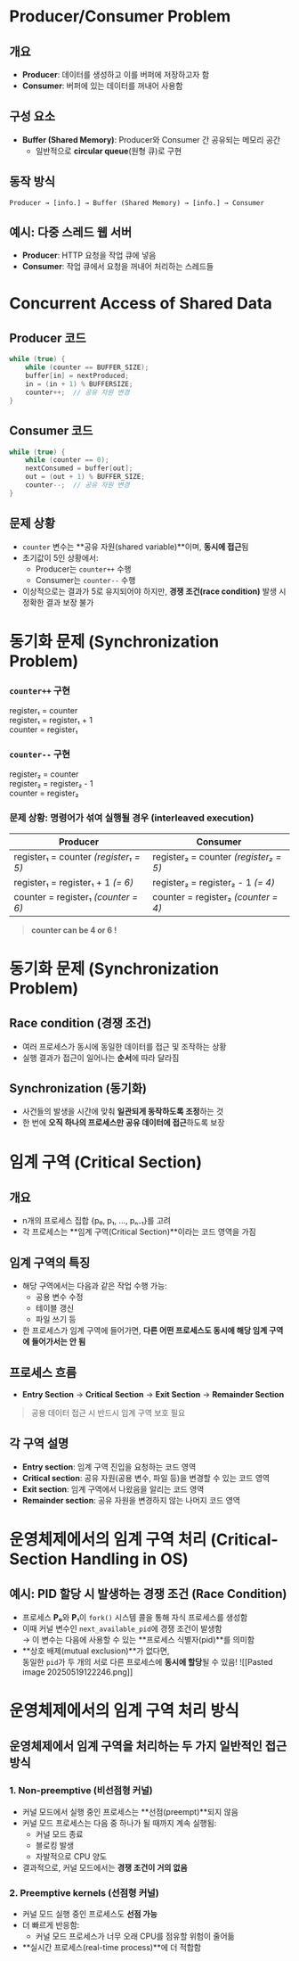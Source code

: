 
# Producer/Consumer Problem

## 개요
- **Producer**: 데이터를 생성하고 이를 버퍼에 저장하고자 함
- **Consumer**: 버퍼에 있는 데이터를 꺼내어 사용함

## 구성 요소
- **Buffer (Shared Memory)**: Producer와 Consumer 간 공유되는 메모리 공간
  - 일반적으로 **circular queue**(원형 큐)로 구현

## 동작 방식
```text
Producer → [info.] → Buffer (Shared Memory) → [info.] → Consumer
```

## 예시: 다중 스레드 웹 서버

- **Producer**: HTTP 요청을 작업 큐에 넣음
- **Consumer**: 작업 큐에서 요청을 꺼내어 처리하는 스레드들



# Concurrent Access of Shared Data

## Producer 코드
```c
while (true) {
    while (counter == BUFFER_SIZE);
    buffer[in] = nextProduced;
    in = (in + 1) % BUFFERSIZE;
    counter++;  // 공유 자원 변경
}
```
## Consumer 코드
```c
while (true) {
    while (counter == 0);
    nextConsumed = buffer[out];
    out = (out + 1) % BUFFER_SIZE;
    counter--;  // 공유 자원 변경
}

```


## 문제 상황

- `counter` 변수는 **공유 자원(shared variable)**이며, **동시에 접근**됨
- 초기값이 5인 상황에서:
    - Producer는 `counter++` 수행
    - Consumer는 `counter--` 수행
- 이상적으로는 결과가 5로 유지되어야 하지만, **경쟁 조건(race condition)** 발생 시 정확한 결과 보장 불가



# 동기화 문제 (Synchronization Problem)

### `counter++` 구현
register₁ = counter  
register₁ = register₁ + 1  
counter = register₁

### `counter--` 구현
register₂ = counter  
register₂ = register₂ - 1  
counter = register₂

### 문제 상황: 명령어가 섞여 실행될 경우 (interleaved execution)

| Producer                              | Consumer                              |
| ------------------------------------- | ------------------------------------- |
| register₁ = counter *(register₁ = 5)* | register₂ = counter *(register₂ = 5)* |
| register₁ = register₁ + 1 *(= 6)*     | register₂ = register₂ - 1 *(= 4)*     |
| counter = register₁ *(counter = 6)*   | counter = register₂ *(counter = 4)*   |

> **counter can be 4 or 6 !**


# 동기화 문제 (Synchronization Problem)

## Race condition (경쟁 조건)
- 여러 프로세스가 동시에 동일한 데이터를 접근 및 조작하는 상황
- 실행 결과가 접근이 일어나는 **순서**에 따라 달라짐

## Synchronization (동기화)
- 사건들의 발생을 시간에 맞춰 **일관되게 동작하도록 조정**하는 것
- 한 번에 **오직 하나의 프로세스만 공유 데이터에 접근**하도록 보장


# 임계 구역 (Critical Section)

## 개요
- n개의 프로세스 집합 {p₀, p₁, ..., pₙ₋₁}를 고려
- 각 프로세스는 **임계 구역(Critical Section)**이라는 코드 영역을 가짐

## 임계 구역의 특징
- 해당 구역에서는 다음과 같은 작업 수행 가능:
  - 공용 변수 수정
  - 테이블 갱신
  - 파일 쓰기 등
- 한 프로세스가 임계 구역에 들어가면, **다른 어떤 프로세스도 동시에 해당 임계 구역에 들어가서는 안 됨**

## 프로세스 흐름
- **Entry Section** → **Critical Section** → **Exit Section** → **Remainder Section**

> 공용 데이터 접근 시 반드시 임계 구역 보호 필요

## 각 구역 설명

- **Entry section**: 임계 구역 진입을 요청하는 코드 영역
- **Critical section**: 공유 자원(공용 변수, 파일 등)을 변경할 수 있는 코드 영역
- **Exit section**: 임계 구역에서 나왔음을 알리는 코드 영역
- **Remainder section**: 공유 자원을 변경하지 않는 나머지 코드 영역



# 운영체제에서의 임계 구역 처리 (Critical-Section Handling in OS)

## 예시: PID 할당 시 발생하는 경쟁 조건 (Race Condition)

- 프로세스 **P₀**와 **P₁**이 `fork()` 시스템 콜을 통해 자식 프로세스를 생성함
- 이때 커널 변수인 `next_available_pid`에 경쟁 조건이 발생함  
  → 이 변수는 다음에 사용할 수 있는 **프로세스 식별자(pid)**를 의미함
- **상호 배제(mutual exclusion)**가 없다면,  
  동일한 `pid`가 두 개의 서로 다른 프로세스에 **동시에 할당**될 수 있음!
![[Pasted image 20250519122246.png]]

# 운영체제에서의 임계 구역 처리 방식

## 운영체제에서 임계 구역을 처리하는 두 가지 일반적인 접근 방식

### 1. Non-preemptive (비선점형 커널)
- 커널 모드에서 실행 중인 프로세스는 **선점(preempt)**되지 않음
- 커널 모드 프로세스는 다음 중 하나가 될 때까지 계속 실행됨:
  - 커널 모드 종료
  - 블로킹 발생
  - 자발적으로 CPU 양도
- 결과적으로, 커널 모드에서는 **경쟁 조건이 거의 없음**

### 2. Preemptive kernels (선점형 커널)
- 커널 모드 실행 중인 프로세스도 **선점 가능**
- 더 빠르게 반응함:
  - 커널 모드 프로세스가 너무 오래 CPU를 점유할 위험이 줄어듦
- **실시간 프로세스(real-time process)**에 더 적합함
